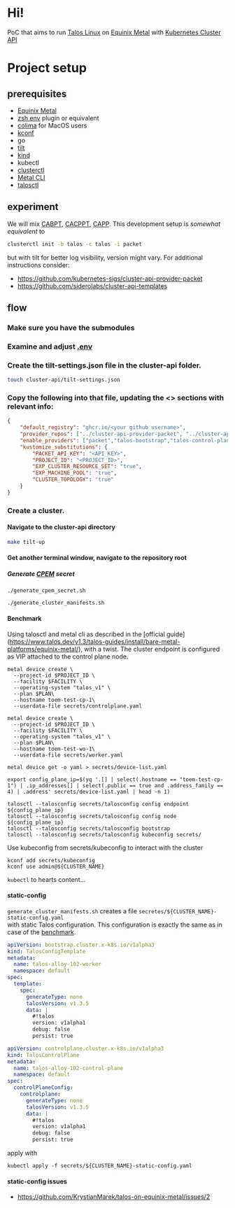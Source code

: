 # Hi!

PoC that aims to run [Talos Linux](https://www.talos.dev/) on [Equinix Metal](https://deploy.equinix.com/metal/) with
[Kubernetes Cluster API](https://cluster-api.sigs.k8s.io/)

# Project setup
## prerequisites
- [Equinix Metal](https://deploy.equinix.com/metal/)
- [zsh env](https://github.com/ohmyzsh/ohmyzsh/tree/master/plugins/dotenv) plugin or equivalent 
- [colima](https://github.com/abiosoft/colima) for MacOS users
- [kconf](https://github.com/particledecay/kconf)
- go
- [tilt](https://tilt.dev/)
- [kind](https://kind.sigs.k8s.io/)
- kubectl
- [clusterctl](https://cluster-api.sigs.k8s.io/clusterctl/overview.html)
- [Metal CLI](https://github.com/equinix/metal-cli/#installation)
- [talosctl](https://github.com/siderolabs/talos)

## experiment
We will mix [CABPT](https://github.com/siderolabs/cluster-api-bootstrap-provider-talos), [CACPPT](https://github.com/siderolabs/cluster-api-control-plane-provider-talos), [CAPP](https://github.com/kubernetes-sigs/cluster-api-provider-packet). 
This development setup is *somewhat equivalent* to
```sh
clusterctl init -b talos -c talos -i packet
```
but with tilt for better log visibility, version might vary. For additional instructions consider: 
- https://github.com/kubernetes-sigs/cluster-api-provider-packet
- https://github.com/siderolabs/cluster-api-templates

## flow
### Make sure you have the submodules
### Examine and adjust [.env](.env)
### Create the tilt-settings.json file in the cluster-api folder.
```sh
touch cluster-api/tilt-settings.json 
```

### Copy the following into that file, updating the <> sections with relevant info:
```json
{
    "default_registry": "ghcr.io/<your github username>",
    "provider_repos": ["../cluster-api-provider-packet", "../cluster-api-bootstrap-provider-talos", "../cluster-api-control-plane-provider-talos"],
    "enable_providers": ["packet","talos-bootstrap","talos-control-plane"],
    "kustomize_substitutions": {
        "PACKET_API_KEY": "<API_KEY>",
        "PROJECT_ID": "<PROJECT_ID>",
        "EXP_CLUSTER_RESOURCE_SET": "true",
        "EXP_MACHINE_POOL": "true",
        "CLUSTER_TOPOLOGY": "true"
    }
}
```

### Create a cluster.
#### Navigate to the cluster-api directory
```sh
make tilt-up
```
#### Get another terminal window, navigate to the repository root
##### Generate [CPEM](https://github.com/equinix/cloud-provider-equinix-metal) secret
```shell
./generate_cpem_secret.sh
```
```shell
./generate_cluster_manifests.sh
```

#### Benchmark
Using talosctl and metal cli as described in the [official guide] (https://www.talos.dev/v1.3/talos-guides/install/bare-metal-platforms/equinix-metal/), with a twist.
The cluster endpoint is configured as VIP attached to the control plane node.
```shell
metal device create \
  --project-id $PROJECT_ID \
  --facility $FACILITY \
  --operating-system "talos_v1" \
  --plan $PLAN\
  --hostname toem-test-cp-1\
  --userdata-file secrets/controlplane.yaml
```
```shell
metal device create \
  --project-id $PROJECT_ID \
  --facility $FACILITY \
  --operating-system "talos_v1" \
  --plan $PLAN\
  --hostname toem-test-wo-1\
  --userdata-file secrets/worker.yaml
```
```shell
metal device get -o yaml > secrets/device-list.yaml
```
```shell
export config_plane_ip=$(yq '.[] | select(.hostname == "toem-test-cp-1") | .ip_addresses[] | select(.public == true and .address_family == 4) | .address' secrets/device-list.yaml | head -n 1)
```
```shell
talosctl --talosconfig secrets/talosconfig config endpoint ${config_plane_ip}
talosctl --talosconfig secrets/talosconfig config node ${config_plane_ip}
talosctl --talosconfig secrets/talosconfig bootstrap
talosctl --talosconfig secrets/talosconfig kubeconfig secrets/
```
Use kubeconfig from secrets/kubeconfig to interact with the cluster
```shell
kconf add secrets/kubeconfig
kconf use admin@${CLUSTER_NAME}
```
`kubectl` to hearts content... 

#### static-config
`generate_cluster_manifests.sh` creates a file `secretes/${CLUSTER_NAME}-static-config.yaml`  
with static Talos configuration. This configuration is exactly the same as in case of the [benchmark](https://github.com/KrystianMarek/talos-on-equinix-metal#benchmark). 
```yaml
apiVersion: bootstrap.cluster.x-k8s.io/v1alpha3
kind: TalosConfigTemplate
metadata:
  name: talos-alloy-102-worker
  namespace: default
spec:
  template:
    spec:
      generateType: none
      talosVersion: v1.3.5
      data: |
        #!talos
        version: v1alpha1
        debug: false
        persist: true
```
```yaml
apiVersion: controlplane.cluster.x-k8s.io/v1alpha3
kind: TalosControlPlane
metadata:
  name: talos-alloy-102-control-plane
  namespace: default
spec:
  controlPlaneConfig:
    controlplane:
      generateType: none
      talosVersion: v1.3.5
      data: |
        #!talos
        version: v1alpha1
        debug: false
        persist: true
```
apply with
```shell
kubectl apply -f secrets/${CLUSTER_NAME}-static-config.yaml
```

#### static-config issues
- https://github.com/KrystianMarek/talos-on-equinix-metal/issues/2